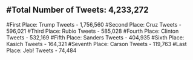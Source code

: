 #Total Number of Tweets: 4,233,272 
---
#First Place: Trump Tweets - 1,756,560
#Second Place: Cruz Tweets - 596,021
#Third Place: Rubio Tweets - 585,028
#Fourth Place: Clinton Tweets - 532,169
#Fifth Place: Sanders Tweets - 404,935
#Sixth Place: Kasich Tweets - 164,321
#Seventh Place: Carson Tweets - 119,763
#Last Place: Jeb! Tweets - 74,484
